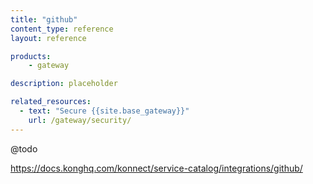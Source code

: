 ```yaml
---
title: "github"
content_type: reference
layout: reference

products:
    - gateway

description: placeholder

related_resources:
  - text: "Secure {{site.base_gateway}}"
    url: /gateway/security/
---
```


@todo

https://docs.konghq.com/konnect/service-catalog/integrations/github/
